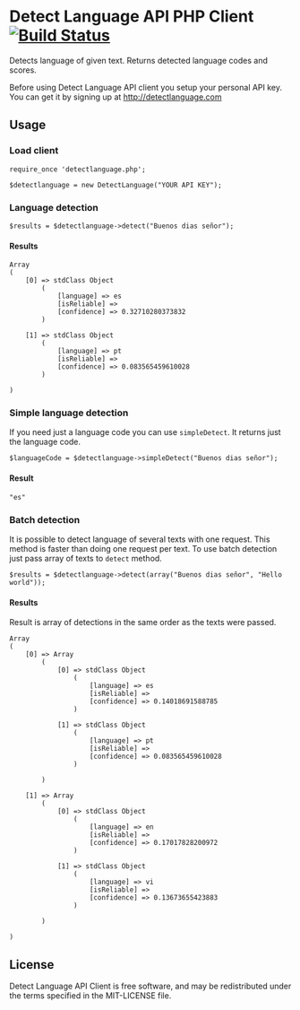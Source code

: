 Detect Language API PHP Client [![Build Status](https://secure.travis-ci.org/detectlanguage/detectlanguage-php.png)](http://travis-ci.org/detectlanguage/detectlanguage-php)
========

Detects language of given text. Returns detected language codes and scores.

Before using Detect Language API client you setup your personal API key.
You can get it by signing up at http://detectlanguage.com

## Usage

### Load client 

    require_once 'detectlanguage.php';

    $detectlanguage = new DetectLanguage("YOUR API KEY");

### Language detection

    $results = $detectlanguage->detect("Buenos dias señor");

#### Results

    Array
    (
        [0] => stdClass Object
            (
                [language] => es
                [isReliable] => 
                [confidence] => 0.32710280373832
            )

        [1] => stdClass Object
            (
                [language] => pt
                [isReliable] => 
                [confidence] => 0.083565459610028
            )

    )

### Simple language detection

If you need just a language code you can use `simpleDetect`. It returns just the language code.

    $languageCode = $detectlanguage->simpleDetect("Buenos dias señor");

#### Result

    "es"

### Batch detection

It is possible to detect language of several texts with one request.
This method is faster than doing one request per text.
To use batch detection just pass array of texts to `detect` method.

    $results = $detectlanguage->detect(array("Buenos dias señor", "Hello world"));

#### Results

Result is array of detections in the same order as the texts were passed.

    Array
    (
        [0] => Array
            (
                [0] => stdClass Object
                    (
                        [language] => es
                        [isReliable] => 
                        [confidence] => 0.14018691588785
                    )

                [1] => stdClass Object
                    (
                        [language] => pt
                        [isReliable] => 
                        [confidence] => 0.083565459610028
                    )

            )

        [1] => Array
            (
                [0] => stdClass Object
                    (
                        [language] => en
                        [isReliable] => 
                        [confidence] => 0.17017828200972
                    )

                [1] => stdClass Object
                    (
                        [language] => vi
                        [isReliable] => 
                        [confidence] => 0.13673655423883
                    )

            )

    )

## License

Detect Language API Client is free software, and may be redistributed under the terms specified in the MIT-LICENSE file.
